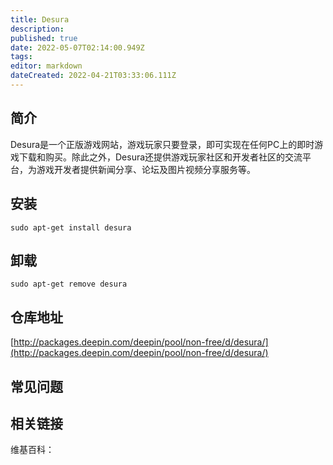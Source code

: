 ```yaml
---
title: Desura
description: 
published: true
date: 2022-05-07T02:14:00.949Z
tags: 
editor: markdown
dateCreated: 2022-04-21T03:33:06.111Z
---
```


## 简介

Desura是一个正版游戏网站，游戏玩家只要登录，即可实现在任何PC上的即时游戏下载和购买。除此之外，Desura还提供游戏玩家社区和开发者社区的交流平台，为游戏开发者提供新闻分享、论坛及图片视频分享服务等。

## 安装

`sudo apt-get install desura`

## 卸载

`sudo apt-get remove desura`

## 仓库地址

[http://packages.deepin.com/deepin/pool/non-free/d/desura/](http://packages.deepin.com/deepin/pool/non-free/d/desura/)


## 常见问题


## 相关链接

维基百科：